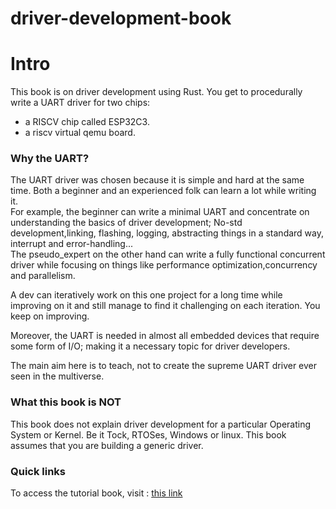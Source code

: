 # driver-development-book


# Intro

This book is on driver development using Rust. You get to procedurally write a UART driver for two chips: 
-  a RISCV chip called ESP32C3.  
-  a riscv virtual qemu board.  


### Why the UART?

The UART driver was chosen because it is simple and hard at the same time. Both a beginner and an experienced folk can learn a lot while writing it.  
For example, the beginner can write a minimal UART and concentrate on understanding the basics of driver development; No-std development,linking, flashing, logging, abstracting things in a standard way, interrupt and error-handling...  
The pseudo_expert on the other hand can write a fully functional concurrent driver while focusing on things like performance optimization,concurrency and parallelism.  

A dev can iteratively work on this one project for a long time while improving on it and still manage to find it challenging on each iteration. You keep on improving.  

Moreover, the UART is needed in almost all embedded devices that require some form of I/O; making it a necessary topic for driver developers.  


The main aim here is to teach, not to create the supreme UART driver ever seen in the multiverse.    

### What this book is NOT
This book does not explain driver development for a particular Operating System or Kernel. Be it Tock, RTOSes, Windows or linux. This book assumes that you are building a generic driver.  


### Quick links
To access the tutorial book, visit : [this link][driver-development-book-website]  


<!-- hard-link -->
[driver-book-src]: https://github.com/RustaceansKenya/driver-development-book/tree/master/driver_book/src  

<!-- hard-link -->
[discussion-section]: https://github.com/RustaceansKenya/driver-development-book/discussions

<!-- hard-link -->
[issues-section]: https://github.com/RustaceansKenya/driver-development-book/issues

<!-- hard link -->
[contribution-book]: https://rustaceanskenya.github.io/driver-development-book/contribution_book/book/index.html  
[driver-development-book-website]: https://rustaceanskenya.github.io/driver-development-book/  
[driver-code]: https://github.com/RustaceansKenya/driver-development-book/tree/master/driver_code  
[driver-development-playlist]: https://www.youtube.com/playlist?list=PL1KAn4vVH-J47SBytmsfVyKYP84pSlfUG  
